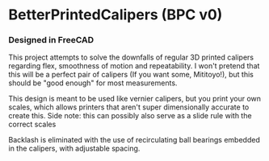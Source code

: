 # BetterPrintedCalipers (BPC v0)
### Designed in FreeCAD
This project attempts to solve the downfalls of regular 3D printed calipers regarding flex, smoothness of motion and repeatability. I won't pretend that this will be a perfect pair of calipers (If you want some, Mititoyo!), but this should be "good enough" for most measurements.

This design is meant to be used like vernier calipers, but you print your own scales, which allows printers that aren't super dimensionally accurate to create this. Side note: this can possibly also serve as a slide rule with the correct scales

Backlash is eliminated with the use of recirculating ball bearings embedded in the calipers, with adjustable spacing.

